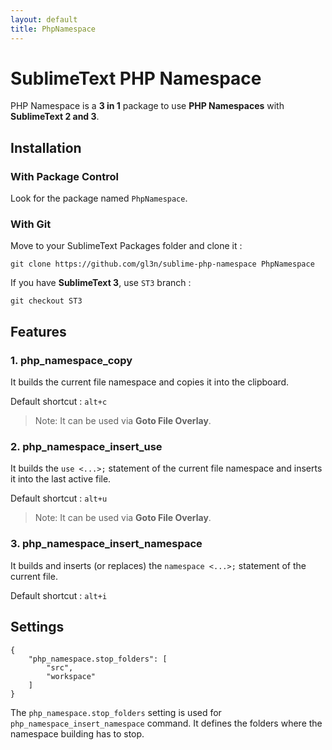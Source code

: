 ```yaml
---
layout: default
title: PhpNamespace
---
```


# SublimeText PHP Namespace #

PHP Namespace is a **3 in 1** package to use **PHP Namespaces** with **SublimeText 2 and 3**.

## Installation ##

### With Package Control ###

Look for the package named `PhpNamespace`.

### With Git ###

Move to your SublimeText Packages folder and clone it :

```
git clone https://github.com/gl3n/sublime-php-namespace PhpNamespace
```

If you have **SublimeText 3**, use ``ST3`` branch :

```
git checkout ST3
```

## Features ##

### 1. php_namespace_copy ###

It builds the current file namespace and copies it into the clipboard.

Default shortcut : `alt+c`

> Note: It can be used via **Goto File Overlay**.

### 2. php_namespace_insert_use ###

It builds the `use <...>;` statement of the current file namespace and inserts it into the last active file.

Default shortcut : `alt+u`

> Note: It can be used via **Goto File Overlay**.

### 3. php_namespace_insert_namespace ###

It builds and inserts (or replaces) the `namespace <...>;` statement of the current file.

Default shortcut : `alt+i`

## Settings ##

```
{
    "php_namespace.stop_folders": [
        "src",
        "workspace"
    ]
}
```

The `php_namespace.stop_folders` setting is used for `php_namespace_insert_namespace` command. It defines the folders where the namespace building has to stop.
